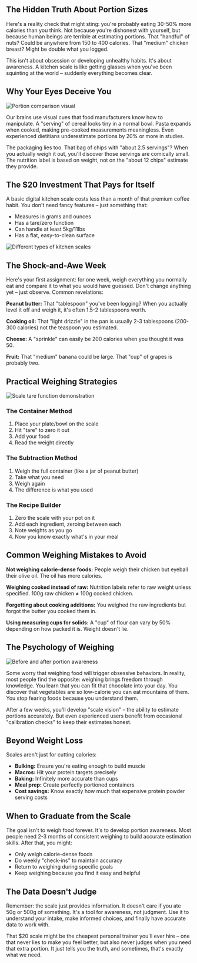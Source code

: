 ## The Hidden Truth About Portion Sizes

Here's a reality check that might sting: you're probably eating 30-50% more calories than you think. Not because you're dishonest with yourself, but because human beings are terrible at estimating portions. That "handful" of nuts? Could be anywhere from 150 to 400 calories. That "medium" chicken breast? Might be double what you logged.

This isn't about obsession or developing unhealthy habits. It's about awareness. A kitchen scale is like getting glasses when you've been squinting at the world – suddenly everything becomes clear.

## Why Your Eyes Deceive You

![Portion comparison visual](/images/knowledge-base/550e8400-e29b-41d4-a716-446655440011/portion-comparison.png)

Our brains use visual cues that food manufacturers know how to manipulate. A "serving" of cereal looks tiny in a normal bowl. Pasta expands when cooked, making pre-cooked measurements meaningless. Even experienced dietitians underestimate portions by 20% or more in studies.

The packaging lies too. That bag of chips with "about 2.5 servings"? When you actually weigh it out, you'll discover those servings are comically small. The nutrition label is based on weight, not on the "about 12 chips" estimate they provide.

## The $20 Investment That Pays for Itself

A basic digital kitchen scale costs less than a month of that premium coffee habit. You don't need fancy features – just something that:
- Measures in grams and ounces
- Has a tare/zero function
- Can handle at least 5kg/11lbs
- Has a flat, easy-to-clean surface

![Different types of kitchen scales](/images/knowledge-base/550e8400-e29b-41d4-a716-446655440011/scale-types.png)

## The Shock-and-Awe Week

Here's your first assignment: for one week, weigh everything you normally eat and compare it to what you would have guessed. Don't change anything yet – just observe. Common revelations:

**Peanut butter:** That "tablespoon" you've been logging? When you actually level it off and weigh it, it's often 1.5-2 tablespoons worth.

**Cooking oil:** That "light drizzle" in the pan is usually 2-3 tablespoons (200-300 calories) not the teaspoon you estimated.

**Cheese:** A "sprinkle" can easily be 200 calories when you thought it was 50.

**Fruit:** That "medium" banana could be large. That "cup" of grapes is probably two.

## Practical Weighing Strategies

![Scale tare function demonstration](/images/knowledge-base/550e8400-e29b-41d4-a716-446655440011/tare-function.png)

### The Container Method
1. Place your plate/bowl on the scale
2. Hit "tare" to zero it out
3. Add your food
4. Read the weight directly

### The Subtraction Method
1. Weigh the full container (like a jar of peanut butter)
2. Take what you need
3. Weigh again
4. The difference is what you used

### The Recipe Builder
1. Zero the scale with your pot on it
2. Add each ingredient, zeroing between each
3. Note weights as you go
4. Now you know exactly what's in your meal

## Common Weighing Mistakes to Avoid

**Not weighing calorie-dense foods:** People weigh their chicken but eyeball their olive oil. The oil has more calories.

**Weighing cooked instead of raw:** Nutrition labels refer to raw weight unless specified. 100g raw chicken ≠ 100g cooked chicken.

**Forgetting about cooking additions:** You weighed the raw ingredients but forgot the butter you cooked them in.

**Using measuring cups for solids:** A "cup" of flour can vary by 50% depending on how packed it is. Weight doesn't lie.

## The Psychology of Weighing

![Before and after portion awareness](/images/knowledge-base/550e8400-e29b-41d4-a716-446655440011/portion-awareness.png)

Some worry that weighing food will trigger obsessive behaviors. In reality, most people find the opposite: weighing brings freedom through knowledge. You learn that you can fit that chocolate into your day. You discover that vegetables are so low-calorie you can eat mountains of them. You stop fearing foods because you understand them.

After a few weeks, you'll develop "scale vision" – the ability to estimate portions accurately. But even experienced users benefit from occasional "calibration checks" to keep their estimates honest.

## Beyond Weight Loss

Scales aren't just for cutting calories:
- **Bulking:** Ensure you're eating enough to build muscle
- **Macros:** Hit your protein targets precisely
- **Baking:** Infinitely more accurate than cups
- **Meal prep:** Create perfectly portioned containers
- **Cost savings:** Know exactly how much that expensive protein powder serving costs

## When to Graduate from the Scale

The goal isn't to weigh food forever. It's to develop portion awareness. Most people need 2-3 months of consistent weighing to build accurate estimation skills. After that, you might:
- Only weigh calorie-dense foods
- Do weekly "check-ins" to maintain accuracy
- Return to weighing during specific goals
- Keep weighing because you find it easy and helpful

## The Data Doesn't Judge

Remember: the scale just provides information. It doesn't care if you ate 50g or 500g of something. It's a tool for awareness, not judgment. Use it to understand your intake, make informed choices, and finally have accurate data to work with.

That $20 scale might be the cheapest personal trainer you'll ever hire – one that never lies to make you feel better, but also never judges when you need that extra portion. It just tells you the truth, and sometimes, that's exactly what we need.